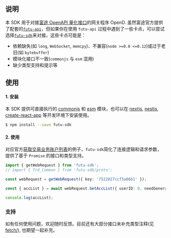 ## 说明

本 SDK 用于对接[富途 OpenAPI 量化接口](https://openapi.futunn.com/futu-api-doc/intro/intro.html?lang=zh-cn)的网关程序 OpenD. 虽然富途官方提供了配套的[`futu-api`](https://www.npmjs.com/package/futu-api)，但如果你在使用 `futu-api` 过程中遇到了一些卡点，可以尝试选择[`futu-sdk`](https://www.npmjs.com/package/futu-sdk)来对接。这些卡点可能是：

- 依赖缺失(如 `long`, `WebSocket`, `memcpy`)、不兼容(`node >=0.8 <=0.12`)或过于老旧(如 `bytebuffer`)
- 模块化接口不一致(`commonjs` 与 `esm` 混用)
- 缺少类型支持和提示等

## 使用

#### 1. 安装

本 SDK 提供可直接执行的 [commonjs](https://nodejs.org/api/modules.html) 和 [esm](https://nodejs.org/api/esm.html) 模块，也可以在 [nextjs](https://nextjs.org/), [nestjs](https://nestjs.com/), [create-react-app](https://create-react-app.dev/) 等开发环境下安装使用。

```bash
$ npm install --save futu-sdk
```

#### 2. 使用

对应官方[获取交易业务账户列表](https://openapi.futunn.com/futu-api-doc/trade/get-acc-list.html)的例子，`futu-sdk`简化了连接逻辑和请求参数，提供了基于 `Promise` 的接口和类型支持。

```ts
import { getWebRequest } from 'futu-sdk';
// import { Trd_Common } from 'futu-sdk/proto';

const webRequest = getWebRequest({ key: '7522027ccf5a06b1' });

const { accList } = await webRequest.GetAccList({ userID: 0, needGeneralSecAccount: true });

console.log(accList);
```

### 支持

如有任何使用问题，欢迎随时反馈。目前还有大部分接口未补充类型注释(见[fetch/](https://github.com/lihz6/futu-sdk/blob/master/fetch)), 也期望一起补充。

